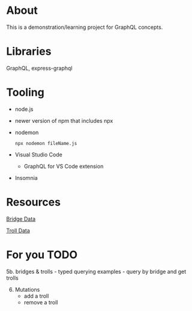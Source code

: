 # About

This is a demonstration/learning project for GraphQL concepts.

# Libraries

GraphQL, express-graphql

# Tooling

* node.js
* newer version of npm that includes npx
* nodemon

    `npx nodemon fileName.js`
* Visual Studio Code
    * GraphQL for VS Code extension
* Insomnia

# Resources
[Bridge Data](https://github.com/humphd/bridge-troll)

[Troll Data](http://www.dreamworks.com/trolls/explore/trolls/toys)

# For you TODO

5b. bridges & trolls - typed querying examples
    - query by bridge and get trolls

6.  Mutations
    - add a troll
    - remove a troll

